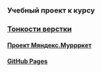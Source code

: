 ### Учебный проект к курсу

### [Тонкости верстки](https://www.coursera.org/learn/tonkosti-verstki/home/welcome)

#### [Проект Мяндекс.Муррркет](https://www.coursera.org/learn/tonkosti-verstki/peer/tu76K/miandieks-murrrkiet)

#### [GitHub Pages](https://paalso.github.io/myandex_murrrket/)
